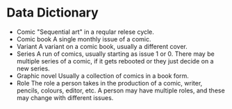 # Data Dictionary

*   Comic
    "Sequential art" in a reqular relese cycle.
*   Comic book
    A single monthly issue of a comic.
*   Variant
    A variant on a comic book, usually a different cover.
*   Series
    A run of comics, usually starting as issue 1 or 0. There may be
    multiple series of a comic, if it gets rebooted or they just decide
    on a new series.
*   Graphic novel
    Usually a collection of comics in a book form.
*   Role
    The role a person takes in the production of a comic, writer,
    pencils, colours, editor, etc. A person may have multiple roles,
    and these may change with different issues.
